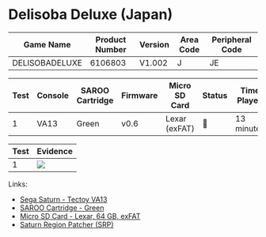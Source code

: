 # Delisoba Deluxe (Japan)

| Game Name      | Product Number | Version | Area Code | Peripheral Code |
| -------------- | -------------- | ------- | --------- | --------------- |
| DELISOBADELUXE | 6106803        | V1.002  | J         | JE              |

| Test | Console | SAROO Cartridge | Firmware | Micro SD Card | Status | Time Played |
| ---- | ------- | --------------- | -------- | ------------- | ------ | ----------- |
| 1    | VA13    | Green           | v0.6     | Lexar (exFAT) | :100:  | 13 minutes  |

| Test | Evidence                                                                                         |
| ---- | ------------------------------------------------------------------------------------------------ |
| 1    | [![](https://img.youtube.com/vi/XrmYyCvtdM8/0.jpg)](https://www.youtube.com/watch?v=XrmYyCvtdM8) |

Links:

- [Sega Saturn - Tectoy VA13](../../../Info/Consoles/VA13/README.md)
- [SAROO Cartridge - Green](../../../Info/Cartridges/RetroGameParadiseStore/1.32F/README.md)
- [Micro SD Card - Lexar, 64 GB, exFAT](../../../../Info/SdCards/Lexar/64GB/exfat/README.md)
- [Saturn Region Patcher (SRP)](https://segaxtreme.net/resources/saturn-region-patcher.81/download)
